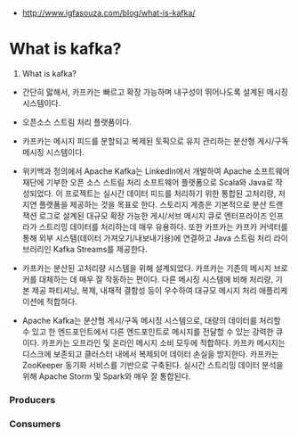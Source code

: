 - http://www.igfasouza.com/blog/what-is-kafka/

# What is kafka?

1. What is kafka?
- 간단히 맗해서, 카프카는 빠르고 확장 가능하며 내구성이 뛰어나도록 설계된 메시징 시스템이다.
- 오픈소스 스트림 처리 플랫폼이다. 
- 카프카는 메시지  피드를 분할되고 복제된 토픽으로 유지 관리하는 분산형 게시/구독 메시징 시스템이다.

- 위키백과 정의에서 Apache Kafka는 LinkedIn에서 개발하여 Apache 소프트웨어 재단에 기부한 오픈 소스 스트림 처리 소프트웨어 플랫폼으로 Scala와 Java로 작성되었다. 이 프로젝트는 실시간 데이터 피드를 처리하기 위한 통합된 고처리량, 저지연 플랫폼을 제공하는 것을 목표로 한다. 스토리지 계층은 기본적으로 분산 트랜잭션 로그로 설계된 대규모 확장 가능한 게시/서브 메시지 큐로 엔터프라이즈 인프라가 스트리밍 데이터를 처리하는데 매우 유용하다. 또한 카프카는 카프카 커넥터를 통해 외부 시스템(데이터 가져오기/내보내기용)에 연결하고 Java 스트림 처리 라이브러리인 Kafka Streams를 제공한다.

- 카프카는 분산된 고처리량 시스템을 위해 설계되었다. 카프카는 기존의 메시지 브로커를 대체하는 데 매우 잘 작동하는 편이다. 다른 메시징 시스템에 비해 처리량, 기본 제공 파티셔닝, 복제, 내재적 결함성 등이 우수하여 대규모 메시지 처리 애플리케이션에 적합하다.
- Apache Kafka는 분산형 게시/구독 메시징 시스템으로, 대량의 데이터를 처리할 수 있고 한 엔드포인트에서 다른 엔드포인트로 메시지를 전달할 수 있는 강력한 큐이다. 카프카는 오프라인 및 온라인 메시지 소비 모두에 적합하다. 카프카 메시지는 디스크에 보존되고 클러스터 내에서 복제되어 데이터 손실을 방지한다. 카프카는 ZooKeeper 동기화 서비스를 기반으로 구축된다. 실시간 스트리밍 데이터 분석을 위해 Apache Storm 및 Spark와 매우 잘 통합된다.

### Producers

### Consumers